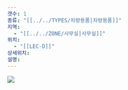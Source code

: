 ```yaml
---
갯수: 1
종류: "[[../../TYPES/차량용품|차량용품]]"
지역:
  - "[[../../ZONE/사무실|사무실]]"
위치:
  - "[[LEC-D]]"
상세위치: 
설명:
---
```

![](http://192.168.50.22/devices/250507_IMG_0024.jpg)
